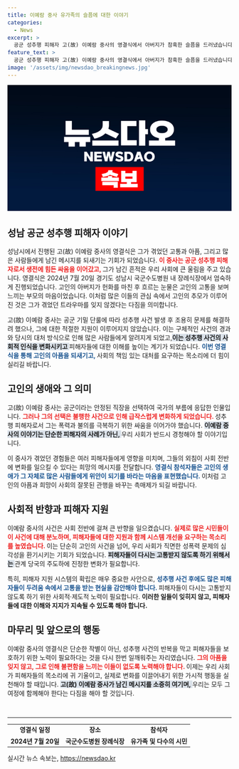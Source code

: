 ```yaml
---
title: 이예람 중사 유가족의 슬픔에 대한 이야기
categories:
  - News
excerpt: >
  공군 성추행 피해자 고(故) 이예람 중사의 영결식에서 아버지가 참혹한 슬픔을 드러냈습니다. 그의 이야기가 알려지는 가운데, 진실과 정의를 향한 목소리가 더욱 커지고 있습니다.
feature_text: >
  공군 성추행 피해자 고(故) 이예람 중사의 영결식에서 아버지가 참혹한 슬픔을 드러냈습니다. 그의 이야기가 알려지는 가운데, 진실과 정의를 향한 목소리가 더욱 커지고 있습니다.
image: '/assets/img/newsdao_breakingnews.jpg'
---
```


<p><img src="/assets/img/newsdao_breakingnews.jpg" alt="flaretime 속보" /></p>

<h2 data-ke-size="size26">성남 공군 성추행 피해자 이야기</h2>

<p data-ke-size="size16">성남시에서 진행된 고(故) 이예람 중사의 영결식은 그가 겪었던 고통과 아픔, 그리고 많은 사람들에게 남긴 메시지를 되새기는 기회가 되었습니다. <b><span style="color: #ee2323;">이 중사는 공군 성추행 피해자로서 생전에 힘든 싸움을 이어갔고, </span></b> 그가 남긴 흔적은 우리 사회에 큰 울림을 주고 있습니다. 영결식은 2024년 7월 20일 경기도 성남시 국군수도병원 내 장례식장에서 엄숙하게 진행되었습니다. 고인의 아버지가 헌화를 마친 후 흐르는 눈물은 고인의 고통을 보며 느끼는 부모의 마음이었습니다. 이처럼 많은 이들의 관심 속에서 고인의 추모가 이루어진 것은 그가 겪었던 트라우마를 잊지 않겠다는 다짐을 의미합니다.</p>

<p data-ke-size="size16">고(故) 이예람 중사는 공군 기밀 단룰에 따라 성추행 사건 발생 후 조용히 문제를 해결하려 했으나, 그에 대한 적절한 지원이 이루어지지 않았습니다. 이는 구체적인 사건의 경과와 당시의 대처 방식으로 인해 많은 사람들에게 알려지게 되었고,<b><span style="background-color: #21538527;">이는 성추행 사건의 사회적 인식을 변화시키고 </span></b> 피해자들에 대한 이해를 높이는 계기가 되었습니다. <b><span style="color: #1a5490;">이번 영결식을 통해 고인의 아픔을 되새기고, </span></b> 사회의 책임 있는 대처를 요구하는 목소리에 더 힘이 실리길 바랍니다.</p>

<h2 data-ke-size="size26">고인의 생애와 그 의미</h2>

<p data-ke-size="size16">고(故) 이예람 중사는 공군이라는 안정된 직장을 선택하여 국가의 부름에 응답한 인물입니다. <b><span style="color: #ee2323;">그러나 그의 선택은 불행한 사건으로 인해 급작스럽게 변화하게 되었습니다. </span></b> 성추행 피해자로서 그는 폭력과 불의를 극복하기 위한 싸움을 이어가야 했습니다. <b><span style="background-color: #21538527;">이예람 중사의 이야기는 단순한 피해자의 사례가 아닌, </span></b> 우리 사회가 반드시 경청해야 할 이야기입니다.</p>

<p data-ke-size="size16">이 중사가 겪었던 경험들은 여러 피해자들에게 영향을 미치며, 그들의 외침이 사회 전반에 변화를 일으킬 수 있다는 희망의 메시지를 전달합니다. <b><span style="color: #1a5490;">영결식 참석자들은 고인의 생애가 그 자체로 많은 사람들에게 위안이 되기를 바라는 마음을 표현했습니다. </span></b> 이처럼 고인의 아픔과 희망이 사회의 잘못된 관행을 바꾸는 촉매제가 되길 바랍니다.</p>

<h2 data-ke-size="size26">사회적 반향과 피해자 지원</h2>

<p data-ke-size="size16">이예람 중사의 사건은 사회 전반에 걸쳐 큰 반향을 일으켰습니다. <b><span style="color: #ee2323;">실제로 많은 시민들이 이 사건에 대해 분노하며, 피해자들에 대한 지원과 함께 시스템 개선을 요구하는 목소리를 높였습니다. </span></b> 이는 단순히 고인의 사건을 넘어, 우리 사회가 직면한 성폭력 문제의 심각성을 환기시키는 기회가 되었습니다. <b><span style="background-color: #21538527;">피해자들이 다시는 고통받지 않도록 하기 위해서는 </span></b> 관계 당국의 주도하에 진정한 변화가 필요합니다.</p>

<p data-ke-size="size16">특히, 피해자 지원 시스템의 확립은 매우 중요한 사안으로, <b><span style="color: #1a5490;">성추행 사건 후에도 많은 피해자들이 두려움 속에서 고통을 받는 현실을 감안해야 합니다. </span></b> 피해자들이 다시는 고통받지 않도록 하기 위한 사회적·제도적 노력이 필요합니다. <b> 이러한 일들이 잊히지 않고, 피해자들에 대한 이해와 지지가 지속될 수 있도록 해야 합니다.</b></p>

<h2 data-ke-size="size26">마무리 및 앞으로의 행동</h2>

<p data-ke-size="size16">이예람 중사의 영결식은 단순한 작별이 아닌, 성추행 사건의 반복을 막고 피해자들을 보호하기 위한 노력이 필요하다는 것을 다시 한번 일깨워주는 자리였습니다. <b><span style="color: #ee2323;">그의 아픔을 잊지 않고, 그로 인해 불편함을 느끼는 이들이 없도록 노력해야 합니다. </span></b> 이제는 우리 사회가 피해자들의 목소리에 귀 기울이고, 실제로 변화를 이끌어내기 위한 가시적 행동을 실천해야 할 때입니다. <b><span style="background-color: #21538527;">고(故) 이예람 중사가 남긴 메시지를 소중히 여기며, </span></b> 우리는 모두 그 여정에 함께해야 한다는 다짐을 해야 할 것입니다.</p>

<p data-ke-size="size16">&nbsp;</p>

<hr>

<table style="width: 100%; border-collapse: collapse; border: none;">
<tr>
<td style="text-align: center; height: 17px;"><b>영결식 일정</b></td>
<td style="text-align: center; height: 17px;"><b>장소</b></td>
<td style="text-align: center; height: 17px;"><b>참석자</b></td>
</tr>
<tr>
<td style="text-align: center; height: 17px;"><b>2024년 7월 20일</b></td>
<td style="text-align: center; height: 17px;"><b>국군수도병원 장례식장</b></td>
<td style="text-align: center; height: 17px;"><b>유가족 및 다수의 시민</b></td>
</tr>
</table>
실시간 뉴스 속보는, <a href="https://newsdao.kr" rel="dofollow">https://newsdao.kr</a>


